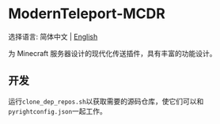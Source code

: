 # ModernTeleport-MCDR

选择语言: 简体中文 | [English](README.md)

为 Minecraft 服务器设计的现代化传送插件，具有丰富的功能设计。

## 开发
运行`clone_dep_repos.sh`以获取需要的源码仓库，使它们可以和`pyrightconfig.json`一起工作。
